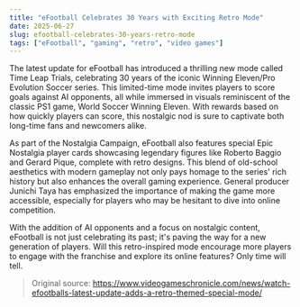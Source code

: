 ```yaml
---
title: "eFootball Celebrates 30 Years with Exciting Retro Mode"
date: 2025-06-27
slug: efootball-celebrates-30-years-retro-mode
tags: ["eFootball", "gaming", "retro", "video games"]
---
```


The latest update for eFootball has introduced a thrilling new mode called Time Leap Trials, celebrating 30 years of the iconic Winning Eleven/Pro Evolution Soccer series. This limited-time mode invites players to score goals against AI opponents, all while immersed in visuals reminiscent of the classic PS1 game, World Soccer Winning Eleven. With rewards based on how quickly players can score, this nostalgic nod is sure to captivate both long-time fans and newcomers alike.

As part of the Nostalgia Campaign, eFootball also features special Epic Nostalgia player cards showcasing legendary figures like Roberto Baggio and Gerard Pique, complete with retro designs. This blend of old-school aesthetics with modern gameplay not only pays homage to the series' rich history but also enhances the overall gaming experience. General producer Junichi Taya has emphasized the importance of making the game more accessible, especially for players who may be hesitant to dive into online competition.

With the addition of AI opponents and a focus on nostalgic content, eFootball is not just celebrating its past; it's paving the way for a new generation of players. Will this retro-inspired mode encourage more players to engage with the franchise and explore its online features? Only time will tell.

> Original source: https://www.videogameschronicle.com/news/watch-efootballs-latest-update-adds-a-retro-themed-special-mode/